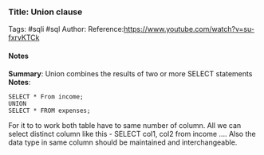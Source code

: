 ### Title: Union clause
Tags: #sqli #sql
Author:
Reference:https://www.youtube.com/watch?v=su-fxrvKTCk

#### Notes
**Summary**:
Union combines the results of two or more SELECT statements
**Notes**:
```sql?
SELECT * From income;
UNION
SELECT * FROM expenses;

```

For it to to work both table have to same number of column. All we can select distinct column like this - SELECT col1, col2 from income ....
Also the data type in same column should be maintained and interchangeable.